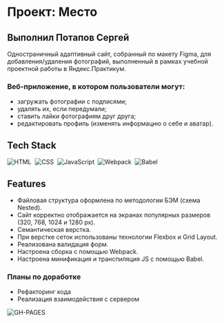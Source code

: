# Проект: Место

## Выполнил Потапов Сергей 

Одностраничный адаптивный сайт, собранный по макету Figma, для добавления/удаления фотографий, выполненный в рамках учебной проектной работы в Яндекс.Практикум.

### Веб-приложение, в котором пользователи могут:
- загружать фотографии с подписями;
- удалять их, если передумали;
- ставить лайки фотографиям друг друга;
- редактировать профиль (изменять информацию о себе и аватар).

## Tech Stack
![HTML](https://img.shields.io/badge/HTML5-E34F26?style=for-the-badge&logo=html5&logoColor=white)&nbsp;
![CSS](https://img.shields.io/badge/CSS3-1572B6?style=for-the-badge&logo=css3&logoColor=white)&nbsp;
![JavaScript](https://img.shields.io/badge/JavaScript-323330?style=for-the-badge&logo=javascript&logoColor=F7DF1E)&nbsp;
![Webpack](https://img.shields.io/badge/webpack-%238DD6F9.svg?style=for-the-badge&logo=webpack&logoColor=black)&nbsp;
![Babel](https://img.shields.io/badge/Babel-F9DC3e?style=for-the-badge&logo=babel&logoColor=black)&nbsp;

## Features

- Файловая структура оформлена по методологии БЭМ (схема Nested).
- Сайт корректно отображается на экранах популярных размеров (320, 768, 1024 и 1280 px).
- Семантическая верстка.
- При верстке сеток использованы технологии Flexbox и Grid Layout.
- Реализована валидация форм.
- Настроена сборка с помощью Webpack.
- Настроена минификация и транспиляция JS с помощью Babel.


### Планы по доработке
- Рефакторинг кода
- Реализация взаимодействия с сервером

![GH-PAGES](https://narsel94.github.io/mesto-project-bootcamp/)